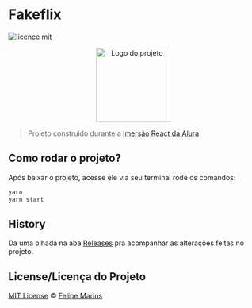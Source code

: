 # Fakeflix

[![licence mit](https://img.shields.io/badge/licence-MIT-blue.svg)](https://github.com/felipemjesuss/fakeflix/blob/master/LICENSE)

<p align="center">
  <img alt="Logo do projeto" width="150px" src="https://www.alura.com.br/assets/img/imersoes/react/imersao-react-logo.1594044142.svg" />
</p>

> Projeto construido durante a [Imersão React da Alura](https://www.alura.com.br/imersao-react/)


## Como rodar o projeto?

Após baixar o projeto, acesse ele via seu terminal rode os comandos:

```sh
yarn
yarn start
```

## History
Da uma olhada na aba [Releases](https://github.com/felipemjesuss/fakeflix/releases) pra acompanhar as alterações feitas no projeto.

## License/Licença do Projeto
[MIT License](./LICENSE) © [Felipe Marins](https://www.linkedin.com/in/felipemjesuss/)